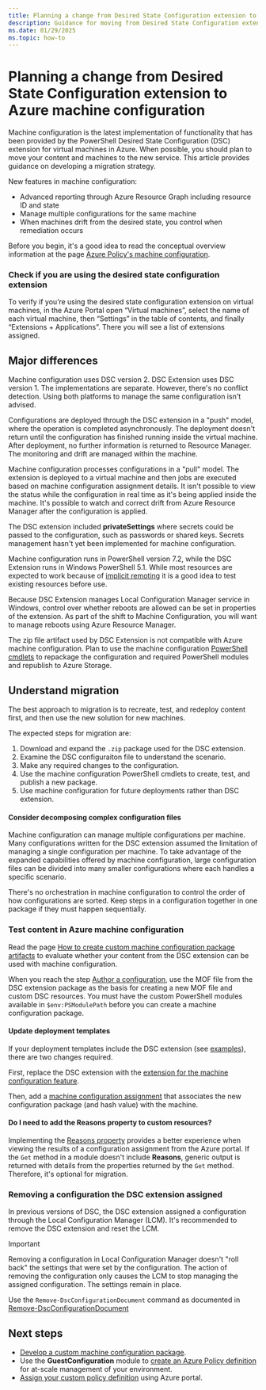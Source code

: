 ```yaml
---
title: Planning a change from Desired State Configuration extension to machine configuration
description: Guidance for moving from Desired State Configuration extension to Azure machine configuration.
ms.date: 01/29/2025
ms.topic: how-to
---
```

# Planning a change from Desired State Configuration extension to Azure machine configuration

Machine configuration is the latest implementation of functionality that has been provided by the
PowerShell Desired State Configuration (DSC) extension for virtual machines in Azure. When
possible, you should plan to move your content and machines to the new service. This article
provides guidance on developing a migration strategy.

New features in machine configuration:

- Advanced reporting through Azure Resource Graph including resource ID and state
- Manage multiple configurations for the same machine
- When machines drift from the desired state, you control when remediation occurs

Before you begin, it's a good idea to read the conceptual overview information at the page
[Azure Policy's machine configuration][01].

### Check if you are using the desired state configuration extension

To verify if you’re using the desired state configuration extension on virtual machines,
in the Azure Portal open “Virtual machines”, select the name of each virtual machine, then
“Settings” in the table of contents, and finally “Extensions + Applications”.
There you will see a list of extensions assigned.

## Major differences

Machine configuration uses DSC version 2. DSC Extension uses
DSC version 1. The implementations are separate. However, there's no
conflict detection. Using both platforms to manage the same configuration isn't advised.

Configurations are deployed through the DSC extension in a "push" model, where the
operation is completed asynchronously. The deployment doesn't return until the configuration has
finished running inside the virtual machine. After deployment, no further information is returned
to Resource Manager. The monitoring and drift are managed within the machine.

Machine configuration processes configurations in a "pull" model. The extension is deployed to a
virtual machine and then jobs are executed based on machine configuration assignment details. It
isn't possible to view the status while the configuration in real time as it's being applied inside
the machine. It's possible to watch and correct drift from Azure Resource Manager after the
configuration is applied.

The DSC extension included **privateSettings** where secrets could be passed to the configuration,
such as passwords or shared keys. Secrets management hasn't yet been implemented for machine
configuration.

Machine configuration runs in PowerShell version 7.2, while the DSC Extension runs in Windows
PowerShell 5.1. While most resources are expected to work because of [implicit remoting][02]
it is a good idea to test existing resources before use.

Because DSC Extension manages Local Configuration Manager service in Windows, control over whether
reboots are allowed can be set in properties of the extension. As part of the shift to Machine
Configuration, you will want to manage reboots using Azure Resource Manager.

The zip file artifact used by DSC Extension is not compatible with Azure machine configuration.
Plan to use the machine configuration [PowerShell cmdlets][03]
to repackage the configuration and required PowerShell modules and republish to Azure Storage.

## Understand migration

The best approach to migration is to recreate, test, and redeploy content first, and then use the
new solution for new machines.

The expected steps for migration are:

1. Download and expand the `.zip` package used for the DSC extension.
1. Examine the DSC configuraiton file to understand the scenario.
1. Make any required changes to the configuration.
1. Use the machine configuration PowerShell cmdlets to create, test, and publish a new package.
1. Use machine configuration for future deployments rather than DSC extension.

#### Consider decomposing complex configuration files

Machine configuration can manage multiple configurations per machine. Many configurations written
for the DSC extension assumed the limitation of managing a single configuration per
machine. To take advantage of the expanded capabilities offered by machine configuration, large
configuration files can be divided into many smaller configurations where each handles a specific
scenario.

There's no orchestration in machine configuration to control the order of how configurations are
sorted. Keep steps in a configuration together in one package if they must happen sequentially.

### Test content in Azure machine configuration

Read the page [How to create custom machine configuration package artifacts][03] to evaluate
whether your content from the DSC extension can be used with machine configuration.

When you reach the step [Author a configuration][04], use the MOF file from the DSC extension
package as the basis for creating a new MOF file and custom DSC resources. You must have the custom
PowerShell modules available in `$env:PSModulePath` before you can create a machine configuration
package.

#### Update deployment templates

If your deployment templates include the DSC extension (see [examples][05]), there are two changes
required.

First, replace the DSC extension with the [extension for the machine configuration feature][01].

Then, add a [machine configuration assignment][06] that associates the new configuration package
(and hash value) with the machine.

#### Do I need to add the Reasons property to custom resources?

Implementing the [Reasons property][07] provides a better experience when viewing the results of
a configuration assignment from the Azure portal. If the `Get` method in a module doesn't include
**Reasons**, generic output is returned with details from the properties returned by the `Get`
method. Therefore, it's optional for migration.

### Removing a configuration the DSC extension assigned

In previous versions of DSC, the DSC extension assigned a configuration through the Local
Configuration Manager (LCM). It's recommended to remove the DSC extension and reset the LCM.

> [!IMPORTANT]
> Removing a configuration in Local Configuration Manager doesn't "roll back" the settings
> that were set by the configuration. The action of removing the configuration only causes the LCM
> to stop managing the assigned configuration. The settings remain in place.

Use the `Remove-DscConfigurationDocument` command as documented in
[Remove-DscConfigurationDocument][08]

## Next steps

- [Develop a custom machine configuration package][09].
- Use the **GuestConfiguration** module to [create an Azure Policy definition][10] for at-scale
  management of your environment.
- [Assign your custom policy definition][11] using Azure portal.

<!-- Reference link definitions -->
[01]: ../overview.md
[02]: /powershell/module/microsoft.powershell.core/about/about_windows_powershell_compatibility
[03]: ../how-to/develop-custom-package/2-create-package.md
[04]: ../how-to/develop-custom-package/2-create-package.md#author-a-configuration
[05]: /azure/virtual-machines/extensions/dsc-template
[06]: ../concepts/assignments.md
[07]: ./psdsc-in-machine-configuration.md#special-requirements-for-get
[08]: /powershell/module/psdesiredstateconfiguration/remove-dscconfigurationdocument
[09]: ../how-to/develop-custom-package/overview.md
[10]: ../how-to/create-policy-definition.md
[11]: ../../policy/assign-policy-portal.md
